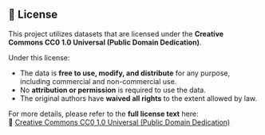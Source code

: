 ## 📜 License ##

This project utilizes datasets that are licensed under the **Creative Commons CC0 1.0 Universal (Public Domain Dedication)**.

Under this license:
- The data is **free to use, modify, and distribute** for any purpose, including commercial and non-commercial use.
- No **attribution or permission** is required to use the data.
- The original authors have **waived all rights** to the extent allowed by law.

For more details, please refer to the **full license text** here:  
🔗 [Creative Commons CC0 1.0 Universal (Public Domain Dedication)](https://creativecommons.org/publicdomain/zero/1.0/)

